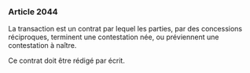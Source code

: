 ### Article 2044

La transaction est un contrat par lequel les parties, par des concessions réciproques, terminent une contestation née, ou préviennent une contestation à naître.

Ce contrat doit être rédigé par écrit.

